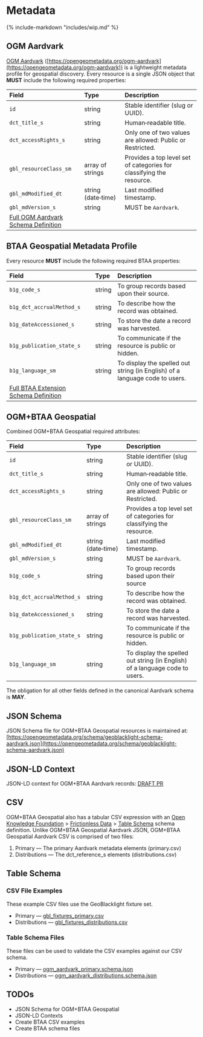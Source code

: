 # Metadata

{% include-markdown "includes/wip.md" %}

## OGM Aardvark

[OGM Aardvark](https://opengeometadata.org/ogm-aardvark/) ([https://opengeometadata.org/ogm-aardvark](https://opengeometadata.org/ogm-aardvark)) is a lightweight metadata profile for geospatial discovery. Every resource is a single JSON object that **MUST** include the following required properties:

| Field | Type | Description |
| :---- | :---- | :---- |
| `id` | string | Stable identifier (slug or UUID). |
| `dct_title_s` | string | Human‑readable title. |
| `dct_accessRights_s` | string | Only one of two values are allowed: Public or Restricted. |
| `gbl_resourceClass_sm` | array of strings | Provides a top level set of categories for classifying the resource. |
| `gbl_mdModified_dt` | string (date‑time) | Last modified timestamp. |
| `gbl_mdVersion_s` | string | MUST be `Aardvark`. |
| [Full OGM Aardvark Schema Definition](https://opengeometadata.org/ogm-aardvark/) |  |  |

## BTAA Geospatial Metadata Profile 

Every resource **MUST** include the following required BTAA properties:

| Field | Type | Description |
| :---- | :---- | :---- |
| `b1g_code_s` | string | To group records based upon their source. |
| `b1g_dct_accrualMethod_s` | string | To describe how the record was obtained. |
| `b1g_dateAccessioned_s` | string | To store the date a record was harvested. |
| `b1g_publication_state_s` | string | To communicate if the resource is public or hidden. |
| `b1g_language_sm` | string | To display the spelled out string (in English) of a language code to users. |
| [Full BTAA Extension Schema Definition](https://gin.btaa.org/metadata/b1g-custom-elements/) |  |  |

## OGM+BTAA Geospatial

Combined OGM+BTAA Geospatial required attributes:

| Field | Type | Description |
| :---- | :---- | :---- |
| `id` | string | Stable identifier (slug or UUID). |
| `dct_title_s` | string | Human‑readable title. |
| `dct_accessRights_s` | string | Only one of two values are allowed: Public or Restricted. |
| `gbl_resourceClass_sm` | array of strings | Provides a top level set of categories for classifying the resource. |
| `gbl_mdModified_dt` | string (date‑time) | Last modified timestamp. |
| `gbl_mdVersion_s` | string | MUST be `Aardvark`. |
| `b1g_code_s` | string | To group records based upon their source |
| `b1g_dct_accrualMethod_s` | string | To describe how the record was obtained. |
| `b1g_dateAccessioned_s` | string | To store the date a record was harvested. |
| `b1g_publication_state_s` | string | To communicate if the resource is public or hidden. |
| `b1g_language_sm` | string | To display the spelled out string (in English) of a language code to users. |

The obligation for all other fields defined in the canonical Aardvark schema is **MAY**.

## JSON Schema

JSON Schema file for OGM+BTAA Geospatial resources is maintained at: [https://opengeometadata.org/schema/geoblacklight-schema-aardvark.json](https://opengeometadata.org/schema/geoblacklight-schema-aardvark.json)

## JSON-LD Context

JSON-LD context for OGM+BTAA Aardvark records: [DRAFT PR](https://raw.githubusercontent.com/OpenGeoMetadata/opengeometadata.github.io/18896025536dae80b632aa5b059fb001d3d42c56/docs/context/aardvark.json)

## CSV

OGM+BTAA Geospatial also has a tabular CSV expression with an [Open Knowledge Foundation](https://okfn.org/en/) \> [Frictionless Data](https://frictionlessdata.io/) \> [Table Schema](https://datapackage.org/standard/table-schema/) schema definition. Unlike OGM+BTAA Geospatial Aardvark JSON, OGM+BTAA Geospatial Aardvark CSV is comprised of two files:

1. Primary — The primary Aardvark metadata elements (primary.csv)  
2. Distributions — The dct\_reference\_s elements (distributions.csv)

## Table Schema

### CSV File Examples

These example CSV files use the GeoBlacklight fixture set.

* Primary — [gbl\_fixtures\_primary.csv](https://github.com/OpenGeoMetadata/opengeometadata.github.io/blob/api/docs/schema/gbl_fixtures_primary.csv)  
* Distributions — [gbl\_fixtures\_distributions.csv](https://github.com/OpenGeoMetadata/opengeometadata.github.io/blob/api/docs/schema/gbl_fixtures_distributions.csv)

### Table Schema Files


These files can be used to validate the CSV examples against our CSV schema.

* Primary — [ogm\_aardvark\_primary.schema.json](https://github.com/OpenGeoMetadata/opengeometadata.github.io/blob/api/docs/schema/ogm_aardvark_primary.schema.json)  
* Distributions — [ogm\_aardvark\_distributions.schema.json](https://github.com/OpenGeoMetadata/opengeometadata.github.io/blob/api/docs/schema/ogm_aardvark_distributions.schema.json)

## TODOs

* JSON Schema for OGM+BTAA Geospatial
* JSON-LD Contexts
* Create BTAA CSV examples
* Create BTAA schema files  